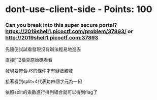  
# dont-use-client-side - Points: 100

### Can you break into this super secure portal? https://2019shell1.picoctf.com/problem/37893/ or http://2019shell1.picoctf.com:37893

先隨便試試看發現沒有辦法輕易地進去

直接F12檢查原始碼看看

發現要符合JS的條件才有辦法觸發

接著看到split=4代表每四個字元為一組

依照split的乘數進行排列組合就可以得到flag了
